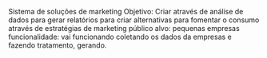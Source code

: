 Sistema de soluções de marketing 
Objetivo: Criar através de análise de dados para gerar relatórios para criar alternativas para fomentar o consumo através de estratégias de marketing 
público alvo: pequenas empresas 
funcionalidade: vai funcionando coletando os dados da empresas e fazendo tratamento, gerando.  
